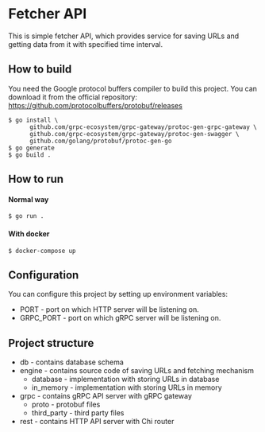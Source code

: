 # Fetcher API

This is simple fetcher API, which provides service for saving URLs and getting data from it with specified time interval.

## How to build
You need the Google protocol buffers compiler to build this project. You can download it from the official repository: https://github.com/protocolbuffers/protobuf/releases 
```
$ go install \
      github.com/grpc-ecosystem/grpc-gateway/protoc-gen-grpc-gateway \
      github.com/grpc-ecosystem/grpc-gateway/protoc-gen-swagger \
      github.com/golang/protobuf/protoc-gen-go
$ go generate
$ go build .
```

## How to run

#### Normal way
```
$ go run .
```
#### With docker
```
$ docker-compose up
```

## Configuration

You can configure this project by setting up environment variables:
- PORT - port on which HTTP server will be listening on.
- GRPC_PORT - port on which gRPC server will be listening on.

## Project structure

- db - contains database schema
- engine - contains source code of saving URLs and fetching mechanism
    - database - implementation with storing URLs in database
    - in_memory - implementation with storing URLs in memory
- grpc - contains gRPC API server with gRPC gateway
    - proto - protobuf files
    - third_party - third party files
- rest - contains HTTP API server with Chi router
